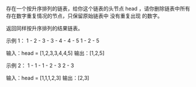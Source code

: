 存在一个按升序排列的链表，给你这个链表的头节点 head ，请你删除链表中所有存在数字重复情况的节点，只保留原始链表中 没有重复出现 的数字。

返回同样按升序排列的结果链表。


示例 1：
1 - 2 - 3 - 3 - 4 - 4 - 5
1 - 2 - 5

输入：head = [1,2,3,3,4,4,5]
输出：[1,2,5]

示例 2：
1 - 1 - 1 - 2 - 3
2 - 3

输入：head = [1,1,1,2,3]
输出：[2,3]
